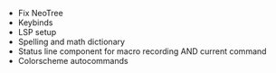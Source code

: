  - Fix NeoTree
 - Keybinds
 - LSP setup
 - Spelling and math dictionary
 - Status line component for macro recording AND current command
 - Colorscheme autocommands
